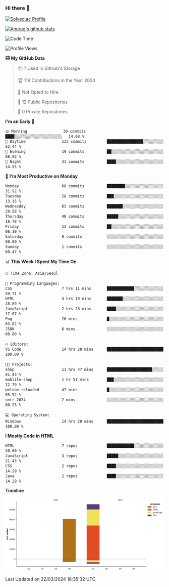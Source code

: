 ### Hi there 👋

[![Solved.ac Profile](http://mazassumnida.wtf/api/v2/generate_badge?boj=qwert3748)](https://solved.ac/qwert3748/)

[![Anurag's github stats](https://github-readme-stats.vercel.app/api?username=hong3737)](https://github.com/anuraghazra/github-readme-stats)
<!--START_SECTION:waka-->
![Code Time](http://img.shields.io/badge/Code%20Time-101%20hrs%2038%20mins-blue)

![Profile Views](http://img.shields.io/badge/Profile%20Views-8-blue)

**🐱 My GitHub Data** 

> 📦 ? Used in GitHub's Storage 
 > 
> 🏆 119 Contributions in the Year 2024
 > 
> 🚫 Not Opted to Hire
 > 
> 📜 12 Public Repositories 
 > 
> 🔑 0 Private Repositories 
 > 
**I'm an Early 🐤** 

```text
🌞 Morning                30 commits          ████░░░░░░░░░░░░░░░░░░░░░   14.08 % 
🌆 Daytime                133 commits         ████████████████░░░░░░░░░   62.44 % 
🌃 Evening                19 commits          ██░░░░░░░░░░░░░░░░░░░░░░░   08.92 % 
🌙 Night                  31 commits          ████░░░░░░░░░░░░░░░░░░░░░   14.55 % 
```
📅 **I'm Most Productive on Monday** 

```text
Monday                   68 commits          ████████░░░░░░░░░░░░░░░░░   31.92 % 
Tuesday                  28 commits          ███░░░░░░░░░░░░░░░░░░░░░░   13.15 % 
Wednesday                63 commits          ███████░░░░░░░░░░░░░░░░░░   29.58 % 
Thursday                 40 commits          █████░░░░░░░░░░░░░░░░░░░░   18.78 % 
Friday                   13 commits          ██░░░░░░░░░░░░░░░░░░░░░░░   06.10 % 
Saturday                 0 commits           ░░░░░░░░░░░░░░░░░░░░░░░░░   00.00 % 
Sunday                   1 commits           ░░░░░░░░░░░░░░░░░░░░░░░░░   00.47 % 
```


📊 **This Week I Spent My Time On** 

```text
🕑︎ Time Zone: Asia/Seoul

💬 Programming Languages: 
CSS                      7 hrs 11 mins       ████████████░░░░░░░░░░░░░   49.71 % 
HTML                     4 hrs 10 mins       ███████░░░░░░░░░░░░░░░░░░   28.89 % 
JavaScript               2 hrs 28 mins       ████░░░░░░░░░░░░░░░░░░░░░   17.07 % 
Pug                      26 mins             █░░░░░░░░░░░░░░░░░░░░░░░░   03.02 % 
JSON                     6 mins              ░░░░░░░░░░░░░░░░░░░░░░░░░   00.80 % 

🔥 Editors: 
VS Code                  14 hrs 28 mins      █████████████████████████   100.00 % 

🐱‍💻 Projects: 
shop                     11 hrs 47 mins      ████████████████████░░░░░   81.43 % 
moblile-shop             1 hr 51 mins        ███░░░░░░░░░░░░░░░░░░░░░░   12.79 % 
wetube-reloaded          47 mins             █░░░░░░░░░░░░░░░░░░░░░░░░   05.52 % 
untr-2024                2 mins              ░░░░░░░░░░░░░░░░░░░░░░░░░   00.25 % 

💻 Operating System: 
Windows                  14 hrs 28 mins      █████████████████████████   100.00 % 
```

**I Mostly Code in HTML** 

```text
HTML                     7 repos             ████████████░░░░░░░░░░░░░   50.00 % 
JavaScript               3 repos             █████░░░░░░░░░░░░░░░░░░░░   21.43 % 
CSS                      2 repos             ████░░░░░░░░░░░░░░░░░░░░░   14.29 % 
Java                     2 repos             ████░░░░░░░░░░░░░░░░░░░░░   14.29 % 
```



**Timeline**

![Lines of Code chart](https://raw.githubusercontent.com/hong3737/hong3737/main/assets/bar_graph.png)


 Last Updated on 22/03/2024 18:35:32 UTC
<!--END_SECTION:waka-->
<!--
**hong3737/hong3737** is a ✨ _special_ ✨ repository because its `README.md` (this file) appears on your GitHub profile.

Here are some ideas to get you started:

- 🔭 I’m currently working on ...
- 🌱 I’m currently learning ...
- 👯 I’m looking to collaborate on ...
- 🤔 I’m looking for help with ...
- 💬 Ask me about ...
- 📫 How to reach me: ...
- 😄 Pronouns: ...
- ⚡ Fun fact: ...
-->
